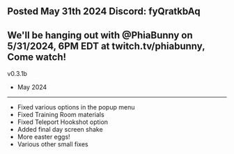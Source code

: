 Posted May 31th 2024                                     Discord: fyQratkbAq
-----------------------------------------------------------------------------------------------
We'll be hanging out with @PhiaBunny on 5/31/2024, 6PM EDT at twitch.tv/phiabunny, Come watch!
-----------------------------------------------------------------------------------------------
v0.3.1b
- May 2024
-----------------------------------------------------------------------------------------------
* Fixed various options in the popup menu
* Fixed Training Room materials
* Fixed Teleport Hookshot option
* Added final day screen shake
* More easter eggs!
* Various other small fixes
